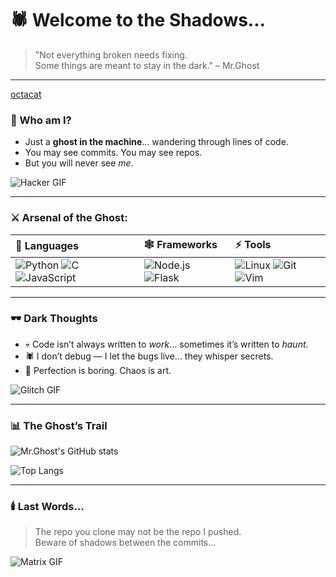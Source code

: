 # 🕷️ Welcome to the Shadows...

> "Not everything broken needs fixing.  
> Some things are meant to stay in the dark." – Mr.Ghost

---
[octacat](https://octodex.github.com/images/grim-repo.jpg)

### 👤 Who am I?
- Just a **ghost in the machine**... wandering through lines of code.  
- You may see commits. You may see repos.  
- But you will never see *me*.  

![Hacker GIF](https://media.giphy.com/media/v1.Y2lkPWVjZjA1ZTQ3aXA3YjBrYWJuYmR3djY4ZmYwN24ydndsdHJjdG1sc2dnNXhlYmJidSZlcD12MV9naWZzX3JlbGF0ZWQmY3Q9Zw/gbSk5dMWmDfqg/giphy.gif)

---

### ⚔️ Arsenal of the Ghost:
| 🧩 Languages | 🕸️ Frameworks | ⚡ Tools |
|:-------------|:--------------|:---------|
| ![Python](https://img.shields.io/badge/Python-black?style=for-the-badge&logo=python&logoColor=white) ![C](https://img.shields.io/badge/C-black?style=for-the-badge&logo=c&logoColor=white) ![JavaScript](https://img.shields.io/badge/JavaScript-black?style=for-the-badge&logo=javascript&logoColor=white) | ![Node.js](https://img.shields.io/badge/Node.js-black?style=for-the-badge&logo=node.js&logoColor=white) ![Flask](https://img.shields.io/badge/Flask-black?style=for-the-badge&logo=flask&logoColor=white) | ![Linux](https://img.shields.io/badge/Linux-black?style=for-the-badge&logo=linux&logoColor=white) ![Git](https://img.shields.io/badge/Git-black?style=for-the-badge&logo=git&logoColor=white) ![Vim](https://img.shields.io/badge/Vim-black?style=for-the-badge&logo=vim&logoColor=white) |

---

### 🕶️ Dark Thoughts
- 💀 Code isn’t always written to *work*... sometimes it’s written to *haunt*.  
- 🕷️ I don’t debug — I let the bugs live... they whisper secrets.  
- 🔪 Perfection is boring. Chaos is art.  

![Glitch GIF](https://media.giphy.com/media/v1.Y2lkPTc5MGI3NjExbGVwMm40MmV4aWhzazFpNW16eGRzYWEyanI1MTl1ZWdseTR5cGh4cSZlcD12MV9naWZzX3NlYXJjaCZjdD1n/D0iSw7Imc7KnYkc4I5/giphy.gif)

---

### 📊 The Ghost’s Trail
![Mr.Ghost's GitHub stats](https://github-readme-stats.vercel.app/api?username=MrGhost&show_icons=true&theme=dark&hide_border=true&bg_color=000000&title_color=FF0000&icon_color=FF0000)

![Top Langs](https://github-readme-stats.vercel.app/api/top-langs/?username=MrGhost&layout=compact&theme=dark&hide_border=true&bg_color=000000&title_color=FF0000&icon_color=FF0000)

---

### 🕯️ Last Words...
> The repo you clone may not be the repo I pushed.  
> Beware of shadows between the commits...

![Matrix GIF](https://media4.giphy.com/media/v1.Y2lkPTc5MGI3NjExdDVnbzAxcG5qcnBpYTkwNXo2MGE4dXV4dGdneHd4bXQzZG0zZTVyZiZlcD12MV9pbnRlcm5hbF9naWZfYnlfaWQmY3Q9Zw/PSBsUwcZmQ9UI/giphy.gif)

